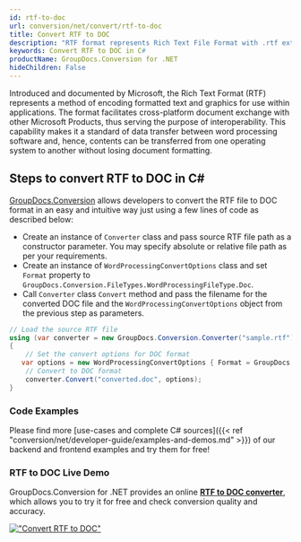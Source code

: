 ```yaml
---
id: rtf-to-doc
url: conversion/net/convert/rtf-to-doc
title: Convert RTF to DOC
description: "RTF format represents Rich Text File Format with .rtf extension. Learn how to convert RTF to DOC file programmatically in C# language using GroupDocs.Conversion for .NET library."
keywords: Convert RTF to DOC in C#
productName: GroupDocs.Conversion for .NET
hideChildren: False
---
```


Introduced and documented by Microsoft, the Rich Text Format (RTF) represents a method of encoding formatted text and graphics for use within applications. The format facilitates cross-platform document exchange with other Microsoft Products, thus serving the purpose of interoperability. This capability makes it a standard of data transfer between word processing software and, hence, contents can be transferred from one operating system to another without losing document formatting.

## Steps to convert RTF to DOC in C#

[GroupDocs.Conversion](https://products.groupdocs.com/conversion/net) allows developers to convert the RTF file to DOC format in an easy and intuitive way just using a few lines of code as described below:

* Create an instance of `Converter` class and pass source RTF file path as a constructor parameter. You may specify absolute or relative file path as per your requirements. 
* Create an instance of `WordProcessingConvertOptions` class and set `Format` property to `GroupDocs.Conversion.FileTypes.WordProcessingFileType.Doc`.
* Call `Converter` class `Convert` method and pass the filename for the converted DOC file and the `WordProcessingConvertOptions` object from the previous step as parameters.

```csharp
// Load the source RTF file
using (var converter = new GroupDocs.Conversion.Converter("sample.rtf"))
{
    // Set the convert options for DOC format
   var options = new WordProcessingConvertOptions { Format = GroupDocs.Conversion.FileTypes.WordProcessingFileType.Doc };
    // Convert to DOC format
    converter.Convert("converted.doc", options);
}
```

### Code Examples

Please find more [use-cases and complete C# sources]({{< ref "conversion/net/developer-guide/examples-and-demos.md" >}}) of our backend and frontend examples and try them for free!

### RTF to DOC Live Demo

GroupDocs.Conversion for .NET provides an online [**RTF to DOC converter**](https://products.groupdocs.app/conversion/rtf-to-doc), which allows you to try it for free and check conversion quality and accuracy.

[!["Convert RTF to DOC"](conversion/net/images/convert-to-doc/convert-rtf-to-doc.png)](https://products.groupdocs.app/conversion/rtf-to-doc)